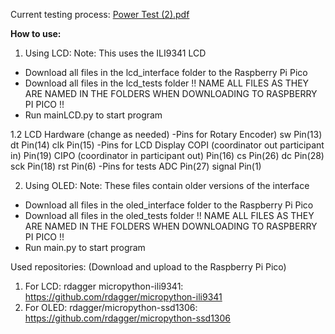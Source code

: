Current testing process: 
[Power Test (2).pdf](https://github.com/user-attachments/files/20872887/Power.Test.2.pdf)

**How to use:**
1. Using LCD:
Note: This uses the ILI9341 LCD
  - Download all files in the lcd_interface folder to the Raspberry Pi Pico
  - Download all files in the lcd_tests folder
  !! NAME ALL FILES AS THEY ARE NAMED IN THE FOLDERS WHEN DOWNLOADING TO RASPBERRY PI PICO !!
  - Run mainLCD.py to start program

1.2 LCD Hardware (change as needed)
-Pins for Rotary Encoder)
  sw Pin(13) 
  dt Pin(14)
  clk Pin(15)
-Pins for LCD Display
  COPI (coordinator out participant in) Pin(19)
  CIPO (coordinator in participant out) Pin(16)
  cs Pin(26)
  dc Pin(28)
  sck Pin(18)
  rst Pin(6)
-Pins for tests
  ADC Pin(27)
  signal Pin(1)

2. Using OLED: 
Note: These files contain older versions of the interface 
  - Download all files in the oled_interface folder to the Raspberry Pi Pico
  - Download all files in the oled_tests folder
  !! NAME ALL FILES AS THEY ARE NAMED IN THE FOLDERS WHEN DOWNLOADING TO RASPBERRY PI PICO !!
  - Run main.py to start program

   
Used repositories: (Download and upload to the Raspberry Pi Pico) 
1. For LCD: rdagger micropython-ili9341: https://github.com/rdagger/micropython-ili9341
2. For OLED: rdagger/micropython-ssd1306: https://github.com/rdagger/micropython-ssd1306

